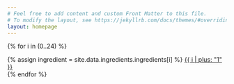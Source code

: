 ```yaml
---
# Feel free to add content and custom Front Matter to this file.
# To modify the layout, see https://jekyllrb.com/docs/themes/#overriding-theme-defaults
layout: homepage
---
```


<div class="index_table">

{% for i in (0..24) %}
<div class="index_day">
 {% assign ingredient = site.data.ingredients.ingredients[i] %}
    <a href="./pages/{{ ingredient.name | downcase | replace: " ", "_" }}">
      {{ i | plus: "1" }}
    </a>
</div>
{% endfor %}
</div>